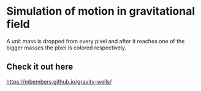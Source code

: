 # Simulation of motion in gravitational field
A unit mass is dropped from every pixel and after it reaches one of the bigger masses the pixel is colored respectively.
## Check it out here
https://mbembers.github.io/gravity-wells/
